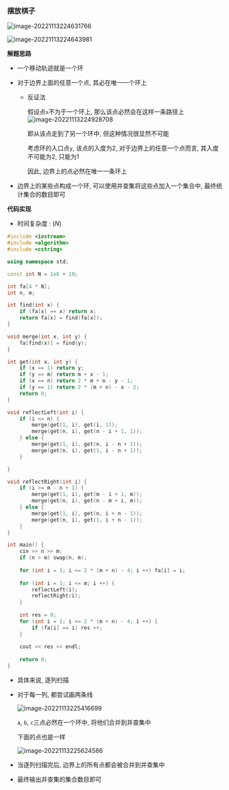 ### 摆放棋子

![image-20221113224631766](http://www.cdn.liver0377.xyz/typora/202211132246494.png)

![image-20221113224643981](D:/Typora/pics/image-20221113224643981.png)



**解题思路**

- 一个移动轨迹就是一个环

- 对于边界上面的任意一个点, 其必在唯一一个环上

  - 反证法

    假设点`x`不为于一个环上, 那么该点必然会在这样一条路径上
    ![image-20221113224928708](http://www.cdn.liver0377.xyz/typora/202211132249806.png)

    即从该点走到了另一个环中, 但这种情况很显然不可能

    考虑环的入口点`y`, 该点的入度为2, 对于边界上的任意一个点而言, 其入度不可能为2, 只能为1

    因此, 边界上的点必然在唯一一条环上

- 边界上的某些点构成一个环, 可以使用并查集将这些点加入一个集合中, 最终统计集合的数目即可

**代码实现**

- 时间复杂度 : $(N)$

```cc
#include <iostream>
#include <algorithm>
#include <cstring>

using namespace std;

const int N = 1e6 + 10;

int fa[4 * N];
int n, m;

int find(int x) {
    if (fa[x] == x) return x;
    return fa[x] = find(fa[x]);
}

void merge(int x, int y) {
    fa[find(x)] = find(y);
}

int get(int x, int y) {
    if (x == 1) return y;
    if (y == m) return m + x - 1;
    if (x == n) return 2 * m + n - y - 1;
    if (y == 1) return 2 * (m + n) - x - 2;
    return 0;
} 

void reflectLeft(int i) {
    if (i <= n) {
        merge(get(1, i), get(i, 1));
        merge(get(n, i), get(n - i + 1, 1));
    } else {
        merge(get(1, i), get(n, i - n + 1));
        merge(get(n, i), get(1, i - n + 1));
    }

}

void reflectRight(int i) {
    if (i >= m - n + 1) {
        merge(get(1, i), get(m - i + 1, m));
        merge(get(n, i), get(n - m + i, m));
    } else {
        merge(get(1, i), get(n, i + n - 1));
        merge(get(n, i), get(1, i + n - 1));
    }
}

int main() {
    cin >> n >> m;
    if (n > m) swap(n, m);
    
    for (int i = 1; i <= 2 * (m + n) - 4; i ++) fa[i] = i;
    
    for (int i = 1; i <= m; i ++) {
        reflectLeft(i);
        reflectRight(i);
    }
    
    int res = 0;
    for (int i = 1; i <= 2 * (m + n) - 4; i ++) {
        if (fa[i] == i) res ++;
    }
    
    cout << res << endl;
    
    return 0;
}
```

- 具体来说, 逐列扫描

- 对于每一列, 都尝试画两条线

  ![image-20221113225416699](http://www.cdn.liver0377.xyz/typora/202211132254786.png)

  `a`, `b`, `c`三点必然在一个环中, 将他们合并到并查集中

  下面的点也是一样

  ![image-20221113225624586](http://www.cdn.liver0377.xyz/typora/202211132256059.png)

- 当逐列扫描完后, 边界上的所有点都会被合并到并查集中

- 最终输出并查集的集合数目即可
